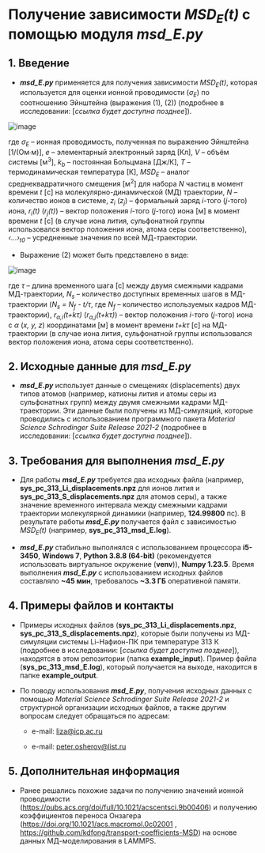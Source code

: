 # Получение зависимости _MSD<sub>E</sub>(t)_ с помощью модуля **_msd_E.py_**

## 1. Введение

* **_msd_E.py_** применяется для получения зависимости _MSD<sub>E</sub>(t)_, которая используется для оценки ионной проводимости (_σ<sub>E</sub>_) по соотношению Эйнштейна (выражения (1), (2)) (подробнее в исследовании: [_ссылка будет доступна позднее_]).

![image](https://github.com/user-attachments/assets/e96d6a62-5089-4ec5-8533-cd5a1b8819fc)

где _σ<sub>E</sub>_ – ионная проводимость, полученная по выражению Эйнштейна [1/(Ом∙м)], _e_ – элементарный электронный заряд [Кл], _V_ – объём системы [м<sup>3</sup>], _k<sub>b</sub>_ – постоянная Больцмана [Дж/К], _T_ – термодинамическая температура [К], _MSD<sub>E</sub>_ – аналог среднеквадратичного смещения [м<sup>2</sup>] для набора _N_ частиц в момент времени _t_ [с] на молекулярно-динамической (МД) траектории, _N_ – количество ионов в системе, _z<sub>i</sub>_ (_z<sub>j</sub>_) – формальный заряд _i_-того (_j_-того) иона, _r<sub>i</sub>(t)_ (_r<sub>j</sub>(t)_) – вектор положения _i_-того (_j_-того) иона [м] в момент времени _t_ [с] (в случае иона лития, сульфонатной группы использовался вектор положения иона, атома серы соответственно), _‹...›<sub>t0</sub>_ – усредненные значения по всей МД-траектории.

* Выражение (2) может быть представлено в виде:

![image](https://github.com/user-attachments/assets/db19d0d8-a782-4016-bef6-c3fb3597baf6)

где _τ_ – длина временного шага [с] между двумя смежными кадрами МД-траектории, _N<sub>s</sub>_ – количество доступных временных шагов в МД-траектории (_N<sub>s</sub> = N<sub>f</sub> - t/τ_, где _N<sub>f</sub>_ – количество используемых кадров МД-траектории), _r<sub>α,i</sub>(t+kτ)_ (_r<sub>α,j</sub>(t+kτ)_) – вектор положения _i_-того (_j_-того) иона с _α_ (_x, y, z_) координатами [м] в момент времени _t+kτ_ [с] на МД-траектории (в случае иона лития, сульфонатной группы использовался вектор положения иона, атома серы соответственно).

## 2. Исходные данные для **_msd_E.py_**

* **_msd_E.py_** использует данные о смещениях (displacements) двух типов атомов (например, катионы лития и атомы серы из сульфонатных групп) между двумя смежными кадрами МД-траектории. Эти данные были получены из МД-симуляций, которые проводились с использованием программного пакета _Material Science Schrodinger Suite Release 2021-2_ (подробнее в исследовании: [_ссылка будет доступна позднее_]).

## 3. Требования для выполнения **_msd_E.py_**

* Для работы **_msd_E.py_** требуется два исходных файла (например, **sys_pc_313_Li_displacements.npz** для ионов лития и **sys_pc_313_S_displacements.npz** для атомов серы), а также значение временного интервала между смежными кадрами траектории молекулярной динамики (например, **124.99800** пс). В результате работы **_msd_E.py_** получается файл с зависимостью _MSD<sub>E</sub>(t)_ (например, **sys_pc_313_msd_E.log**).

* **_msd_E.py_** стабильно выполнялся с использованием процессора **i5-3450**, **Windows 7**, **Python 3.8.8 (64-bit)** (рекомендуется использовать виртуальное окружение (**venv**)), **Numpy 1.23.5**. Время выполнения **_msd_E.py_** с использованием исходных файлов составляло **~45 мин**, требовалось **~3.3 ГБ** оперативной памяти.

## 4. Примеры файлов и контакты

* Примеры исходных файлов (**sys_pc_313_Li_displacements.npz**, **sys_pc_313_S_displacements.npz**), которые были получены из МД-симуляции системы Li-Нафион-ПК при температуре 313 К (подробнее в исследовании: [_ссылка будет доступна позднее_]), находятся в этом репозитории (папка **example_input**). Пример файла (**sys_pc_313_msd_E.log**), который получается на выходе, находится в папке **example_output**.

* По поводу использования **_msd_E.py_**, получения исходных данных с помощью _Material Science Schrodinger Suite Release 2021-2_ и структурной организации исходных файлов, а также другим вопросам следует обращаться по адресам:

  * e-mail: liza@icp.ac.ru

  * e-mail: peter.osherov@list.ru

## 5. Дополнительная информация

* Ранее решались похожие задачи по получению значений ионной проводимости (https://pubs.acs.org/doi/full/10.1021/acscentsci.9b00406) и получению коэффициентов переноса Онзагера (https://doi.org/10.1021/acs.macromol.0c02001 , https://github.com/kdfong/transport-coefficients-MSD) на основе данных МД-моделирования в LAMMPS.







